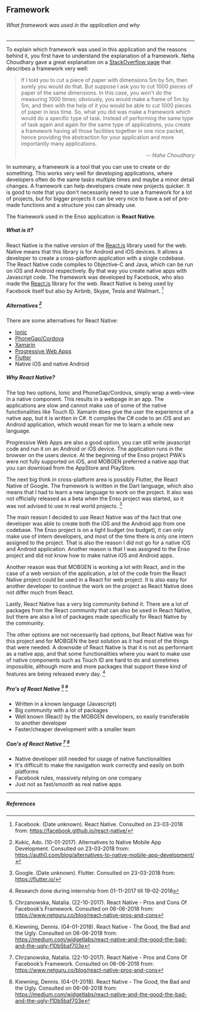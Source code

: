 ## Framework
###### What framework was used in the application and why
---

To explain which framework was used in this application and the reasons behind it, you first have to understand the explanation of a framework. Neha Choudhary gave a great explanation on a [StackOverflow page](https://stackoverflow.com/a/12733126/8301587) that describes a framework very well:

> If I told you to cut a piece of paper with dimensions 5m by 5m, then surely you would do that. But suppose I ask you to cut 1000 pieces of paper of the same dimensions. In this case, you won't do the measuring 1000 times; obviously, you would make a frame of 5m by 5m, and then with the help of it you would be able to cut 1000 pieces of paper in less time. So, what you did was make a framework which would do a specific type of task. Instead of performing the same type of task again and again for the same type of applications, you create a framework having all those facilities together in one nice packet, hence providing the abstraction for your application and more importantly many applications.
>
> <cite style="float: right">-- Nahe Choudhary</cite>
> <br />

In summary, a framework is a tool that you can use to create or do something. This works very well for developing applications, where developers often do the same tasks multiple times and maybe a minor detail changes. A framework can help developers create new projects quicker. It is good to note that you don't necessarily need to use a framework for a lot of projects, but for bigger projects it can be very nice to have a set of pre-made functions and a structure you can already use.

The framework used in the Enso application is **React Native**.

##### What is it?
React Native is the native version of the [React.js](https://reactjs.org) library used for the web. Native means that this library is for Android and iOS devices. It allows a developer to create a cross-platform application with a single codebase. The React Native code compiles to Objective-C and Java, which can be run on iOS and Android respectively. By that way you create native apps with Javascript code. The framework was developed by Facebook, who also made the [React.js](https://reactjs.org) library for the web. React Native is being used by Facebook itself but also by Airbnb, Skype, Tesla and Wallmart. [^1]

##### Alternatives [^2]
There are some alternatives for React Native:
- [Ionic](https://ionicframework.com/)
- [PhoneGap/Cordova](https://cordova.apache.org/)
- [Xamarin](https://www.xamarin.com/)
- [Progressive Web Apps](https://developers.google.com/web/progressive-web-apps/)
- [Flutter](https://flutter.io/)
- Native iOS and native Android

##### Why React Native?
The top two options, Ionic and PhoneGap/Cordova, simply wrap a web-view in a native component. This results in a webpage in an app. The applications are slow and cannot make use of some of the native functionalities like Touch ID. Xamarin does give the user the experience of a native app, but it is written in C#. It compiles the C# code to an iOS and an Android application, which would mean for me to learn a whole new language.

Progressive Web Apps are also a good option, you can still write javascript code and run it on an Android or iOS device. The application runs in the browser on the users device. At the beginning of the Enso project PWA's were not fully supported on iOS, and MOBGEN preferred a native app that you can download from the AppStore and PlayStore.

The next big think in cross-platform area is possibly Flutter, the React Native of Google. The framework is written in the Dart language, which also means that I had to learn a new language to work on the project. It also was not officially released as a beta when the Enso project was started, so it was not advised to use in real world projects. [^3]

The main reason I decided to use React Native was of the fact that one developer was able to create both the iOS and the Android app from one codebase. The Enso project is on a tight budget (no budget), it can only make use of intern developers, and most of the time there is only one intern assigned to the project. That is also the reason I did not go for a native iOS and Android application. Another reason is that I was assigned to the Enso project and did not know how to make native iOS and Android apps.

Another reason was that MOBGEN is working a lot with React, and in the case of a web version of the application, a lot of the code from the React Native project could be used in a React for web project. It is also easy for another developer to continue the work on the project as React Native does not differ much from React.

Lastly, React Native has a very big community behind it. There are a lot of packages from the React community that can also be used in React Native, but there are also a lot of packages made specifically for React Native by the community.

The other options are not necessarily bad options, but React Native was for this project and for MOBGEN the best solution as it had most of the things that were needed. A downside of React Native is that it is not as performant as a native app, and that some functionalities where you want to make use of native components such as Touch ID are hard to do and sometimes impossible, although more and more packages that support these kind of features are being released every day. [^4]

##### Pro's of React Native [^5] [^6]
- Written in a known language (Javascript)
- Big community with a lot of packages
- Well known (React) by the MOBGEN developers, so easily transferable to another developer
- Faster/cheaper development with a smaller team

##### Con's of React Native [^5] [^6]
- Native developer still needed for usage of native functionalities
- It's difficult to make the navigation work correctly and easily on both platforms
- Facebook rules, massively relying on one company
- Just not as fast/smooth as real native apps

---

##### References
[^1]: Facebook. (Date unknown). React Native. Consulted on 23-03-2018 from: https://facebook.github.io/react-native/
[^2]: Kukic, Ado. (10-01-2017). Alternatives to Native Mobile App Development. Consulted on 23-03-2018 from: https://auth0.com/blog/alternatives-to-native-mobile-app-development/
[^3]: Google. (Date unknown). Flutter. Consulted on 23-03-2018 from: https://flutter.io/
[^4]: Research done during internship from 01-11-2017 till 19-02-2018
[^5]: Chrzanowska, Natalia. (22-10-2017). React Native - Pros and Cons Of Facebook’s Framework. Consulted on 06-06-2018 from: https://www.netguru.co/blog/react-native-pros-and-cons
[^6]: Kiewning, Dennis. (04-01-2018). React Native - The Good, the Bad and the Ugly. Consulted on 06-06-2018 from: https://medium.com/widgetlabs/react-native-and-the-good-the-bad-and-the-ugly-f10b5baf703e
